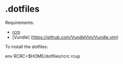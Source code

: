 # .dotfiles

Requirements:

- [rcm](https://github.com/thoughtbot/rcm)
- [Vundle] (https://github.com/VundleVim/Vundle.vim)


To install the dotfiles:

  env RCRC=$HOME/dotfiles/rcrc rcup
